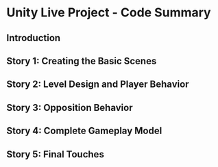# Unity Live Project - Code Summary
## Introduction
## Story 1: Creating the Basic Scenes
## Story 2: Level Design and Player Behavior
## Story 3: Opposition Behavior
## Story 4: Complete Gameplay Model
## Story 5: Final Touches
